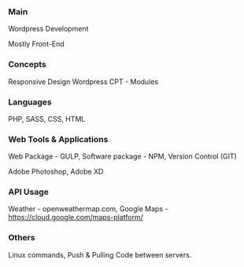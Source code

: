 ### Main

Wordpress Development

Mostly Front-End

### Concepts

Responsive Design
Wordpress CPT - Modules

### Languages

PHP, SASS, CSS, HTML

### Web Tools & Applications

Web Package - GULP, Software package - NPM, Version Control (GIT)

Adobe Photoshop, Adobe XD

### API Usage

Weather - openweathermap.com, Google Maps - https://cloud.google.com/maps-platform/

### Others

Linux commands, Push & Pulling Code between servers.
